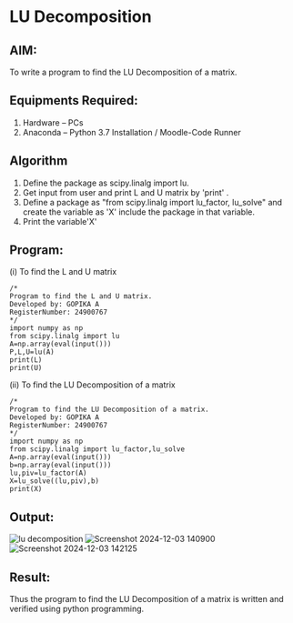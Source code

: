 # LU Decomposition 

## AIM:
To write a program to find the LU Decomposition of a matrix.

## Equipments Required:
1. Hardware – PCs
2. Anaconda – Python 3.7 Installation / Moodle-Code Runner

## Algorithm
1. Define the package as scipy.linalg import lu.
2. Get input from user and print L and U matrix by 'print' .
3. Define a package as "from scipy.linalg import lu_factor, lu_solve" and create the variable as 'X' include the package in that variable.
4. Print the variable'X'

## Program:
(i) To find the L and U matrix
```
/*
Program to find the L and U matrix.
Developed by: GOPIKA A
RegisterNumber: 24900767
*/
import numpy as np
from scipy.linalg import lu
A=np.array(eval(input()))
P,L,U=lu(A)
print(L)
print(U)
```
(ii) To find the LU Decomposition of a matrix
```
/*
Program to find the LU Decomposition of a matrix.
Developed by: GOPIKA A
RegisterNumber: 24900767
*/
import numpy as np
from scipy.linalg import lu_factor,lu_solve
A=np.array(eval(input()))
b=np.array(eval(input()))
lu,piv=lu_factor(A)
X=lu_solve((lu,piv),b)
print(X)
```

## Output:
![lu decomposition]()
![Screenshot 2024-12-03 140900](https://github.com/user-attachments/assets/bb5d8a6a-003e-4a4b-b6c3-3783020297c6)
![Screenshot 2024-12-03 142125](https://github.com/user-attachments/assets/119c7c9a-bb46-4bc1-ac49-65035b7a4e84)


## Result:
Thus the program to find the LU Decomposition of a matrix is written and verified using python programming.

